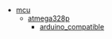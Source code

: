 * [mcu](/mcu)
  * [atmega328p](/mcu/atmega328p)
    * [arduino_compatible](mcu/atmega328p/arduino_compatible)
